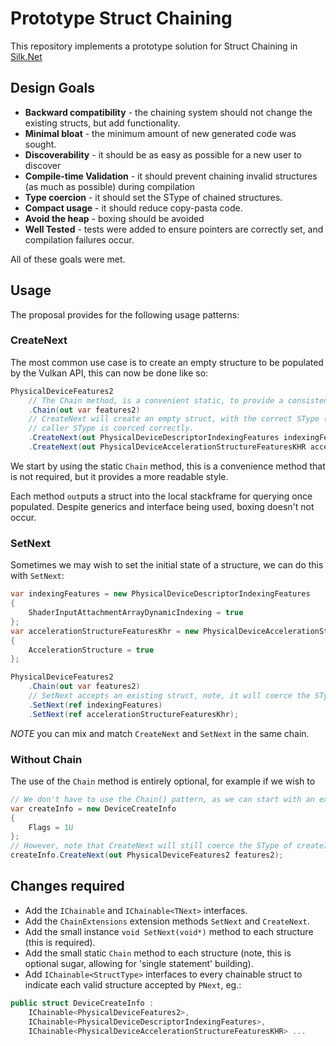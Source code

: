 # Prototype Struct Chaining

This repository implements a prototype solution for Struct Chaining in [Silk.Net](https://github.com/dotnet/Silk.NET)

## Design Goals

* **Backward compatibility** - the chaining system should not change the existing structs, but add functionality.
* **Minimal bloat** - the minimum amount of new generated code was sought.
* **Discoverability** - it should be as easy as possible for a new user to discover
* **Compile-time Validation** - it should prevent chaining invalid structures (as much as possible) during compilation
* **Type coercion** - it should set the SType of chained structures.
* **Compact usage** - it should reduce copy-pasta code.
* **Avoid the heap** - boxing should be avoided
* **Well Tested** - tests were added to ensure pointers are correctly set, and compilation failures occur.

All of these goals were met.

## Usage

The proposal provides for the following usage patterns:

### CreateNext

The most common use case is to create an empty structure to be populated by the Vulkan API, this can now be done like so:

```csharp
PhysicalDeviceFeatures2
    // The Chain method, is a convenient static, to provide a consistent syntax.
    .Chain(out var features2)
    // CreateNext will create an empty struct, with the correct SType (as well as ensuring the
    // caller SType is coerced correctly.
    .CreateNext(out PhysicalDeviceDescriptorIndexingFeatures indexingFeatures)
    .CreateNext(out PhysicalDeviceAccelerationStructureFeaturesKHR accelerationStructureFeaturesKhr);
```

We start by using the static `Chain` method, this is a convenience method that is not required, but it provides a more readable style.

Each method `out`puts a struct into the local stackframe for querying once populated.  Despite generics and interface being used, boxing doesn't not occur.

### SetNext

Sometimes we may wish to set the initial state of a structure, we can do this with `SetNext`:

```csharp
var indexingFeatures = new PhysicalDeviceDescriptorIndexingFeatures
{
    ShaderInputAttachmentArrayDynamicIndexing = true
};
var accelerationStructureFeaturesKhr = new PhysicalDeviceAccelerationStructureFeaturesKHR
{
    AccelerationStructure = true
};

PhysicalDeviceFeatures2
    .Chain(out var features2)
    // SetNext accepts an existing struct, note, it will coerce the SType and blank the PNext
    .SetNext(ref indexingFeatures)
    .SetNext(ref accelerationStructureFeaturesKhr);
```

*NOTE* you can mix and match `CreateNext` and `SetNext` in the same chain.

### Without Chain

The use of the `Chain` method is entirely optional, for example if we wish to 

```csharp
// We don't have to use the Chain() pattern, as we can start with an existing struct
var createInfo = new DeviceCreateInfo
{
    Flags = 1U
};
// However, note that CreateNext will still coerce the SType of createInfo.
createInfo.CreateNext(out PhysicalDeviceFeatures2 features2);
```

## Changes required

* Add the `IChainable` and `IChainable<TNext>` interfaces.
* Add the `ChainExtensions` extension methods `SetNext` and `CreateNext`.
* Add the small instance `void SetNext(void*)` method to each structure (this is required).
* Add the small static `Chain` method to each structure (note, this is optional sugar, allowing for 'single statement' building).
* Add `IChainable<StructType>` interfaces to every chainable struct to indicate each valid structure accepted by `PNext`, eg.:
```csharp
public struct DeviceCreateInfo :
    IChainable<PhysicalDeviceFeatures2>,
    IChainable<PhysicalDeviceDescriptorIndexingFeatures>,
    IChainable<PhysicalDeviceAccelerationStructureFeaturesKHR> ...
```

